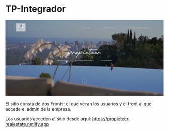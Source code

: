 # TP-Integrador

![Image Alt text](/files/propieteer-complete.png "Propieteer-home-page")

El sitio consta de dos Fronts: el que veran los usuarios y el front al que accede el admin de la empresa.

Los usuarios acceden al sitio desde aqui: https://propieteer-realestate.netlify.app
